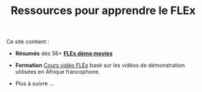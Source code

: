 ﻿---
title : Ressources pour apprendre le FLEx 
sidebar_position : 1
---
Ce site contient :
- **Résumés** des 56+ [**FLEx démo movies**](Video-summaries/00-Index-of-Demo-Movies.md)

- **Formation** [Cours vidéo FLEx](Training/Introduction) basé sur les vidéos de démonstration utilisées en Afrique francophone.

- Plus à suivre ...